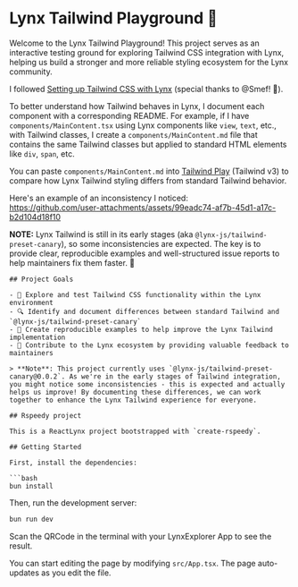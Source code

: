 # Lynx Tailwind Playground 🚀

Welcome to the Lynx Tailwind Playground! This project serves as an interactive testing ground for exploring Tailwind CSS integration with Lynx, helping us build a stronger and more reliable styling ecosystem for the Lynx community.

I followed [Setting up Tailwind CSS with Lynx](https://gearboxgo.com/articles/tech-talk/setting-up-tailwind-with-lynx) (special thanks to @Smef! 🙌).  

To better understand how Tailwind behaves in Lynx, I document each component with a corresponding README. For example, if I have `components/MainContent.tsx` using Lynx components like `view`, `text`, etc., with Tailwind classes, I create a `components/MainContent.md` file that contains the same Tailwind classes but applied to standard HTML elements like `div`, `span`, etc.  

You can paste `components/MainContent.md` into [Tailwind Play](https://tailwindcss.com) (Tailwind v3) to compare how Lynx Tailwind styling differs from standard Tailwind behavior.  

Here's an example of an inconsistency I noticed:  
https://github.com/user-attachments/assets/99eadc74-af7b-45d1-a17c-b2d104d18f10

**NOTE:** Lynx Tailwind is still in its early stages (aka `@lynx-js/tailwind-preset-canary`), so some inconsistencies are expected. The key is to provide clear, reproducible examples and well-structured issue reports to help maintainers fix them faster. 🚀  
```
## Project Goals

- 🎯 Explore and test Tailwind CSS functionality within the Lynx environment
- 🔍 Identify and document differences between standard Tailwind and `@lynx-js/tailwind-preset-canary`
- 📝 Create reproducible examples to help improve the Lynx Tailwind implementation
- 🤝 Contribute to the Lynx ecosystem by providing valuable feedback to maintainers

> **Note**: This project currently uses `@lynx-js/tailwind-preset-canary@0.0.2`. As we're in the early stages of Tailwind integration, you might notice some inconsistencies - this is expected and actually helps us improve! By documenting these differences, we can work together to enhance the Lynx Tailwind experience for everyone.

## Rspeedy project

This is a ReactLynx project bootstrapped with `create-rspeedy`.

## Getting Started

First, install the dependencies:

```bash
bun install
```

Then, run the development server:

```bash
bun run dev
```

Scan the QRCode in the terminal with your LynxExplorer App to see the result.

You can start editing the page by modifying `src/App.tsx`. The page auto-updates as you edit the file.
